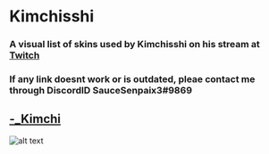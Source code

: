 # Kimchisshi

### A visual list of skins used by Kimchisshi on his stream at [Twitch](https://www.twitch.tv/kimchisshi)
### If any link doesnt work or is outdated, pleae contact me through DiscordID SauceSenpaix3#9869

## [-_Kimchi](https://drive.google.com/drive/folders/1nd0UZp5Vk8AF2A1rGsFJ6XFCS6YDvVvG?usp=sharing)
![alt text](https://media.giphy.com/media/VkSF6f816ittn1ZHDn/giphy.gif)
